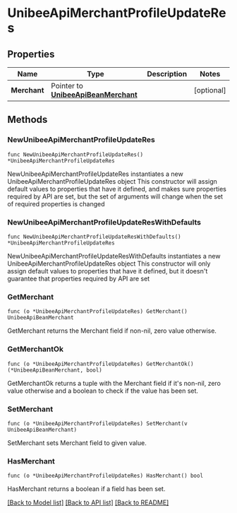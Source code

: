 # UnibeeApiMerchantProfileUpdateRes

## Properties

Name | Type | Description | Notes
------------ | ------------- | ------------- | -------------
**Merchant** | Pointer to [**UnibeeApiBeanMerchant**](UnibeeApiBeanMerchant.md) |  | [optional] 

## Methods

### NewUnibeeApiMerchantProfileUpdateRes

`func NewUnibeeApiMerchantProfileUpdateRes() *UnibeeApiMerchantProfileUpdateRes`

NewUnibeeApiMerchantProfileUpdateRes instantiates a new UnibeeApiMerchantProfileUpdateRes object
This constructor will assign default values to properties that have it defined,
and makes sure properties required by API are set, but the set of arguments
will change when the set of required properties is changed

### NewUnibeeApiMerchantProfileUpdateResWithDefaults

`func NewUnibeeApiMerchantProfileUpdateResWithDefaults() *UnibeeApiMerchantProfileUpdateRes`

NewUnibeeApiMerchantProfileUpdateResWithDefaults instantiates a new UnibeeApiMerchantProfileUpdateRes object
This constructor will only assign default values to properties that have it defined,
but it doesn't guarantee that properties required by API are set

### GetMerchant

`func (o *UnibeeApiMerchantProfileUpdateRes) GetMerchant() UnibeeApiBeanMerchant`

GetMerchant returns the Merchant field if non-nil, zero value otherwise.

### GetMerchantOk

`func (o *UnibeeApiMerchantProfileUpdateRes) GetMerchantOk() (*UnibeeApiBeanMerchant, bool)`

GetMerchantOk returns a tuple with the Merchant field if it's non-nil, zero value otherwise
and a boolean to check if the value has been set.

### SetMerchant

`func (o *UnibeeApiMerchantProfileUpdateRes) SetMerchant(v UnibeeApiBeanMerchant)`

SetMerchant sets Merchant field to given value.

### HasMerchant

`func (o *UnibeeApiMerchantProfileUpdateRes) HasMerchant() bool`

HasMerchant returns a boolean if a field has been set.


[[Back to Model list]](../README.md#documentation-for-models) [[Back to API list]](../README.md#documentation-for-api-endpoints) [[Back to README]](../README.md)


